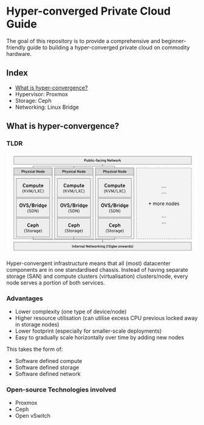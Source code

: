 # Hyper-converged Private Cloud Guide

The goal of this repository is to provide a comprehensive and beginner-friendly guide to building a hyper-converged private cloud on commodity hardware.

## Index

* [What is hyper-convergence?](#hyper-convergent-infrastructure)
* Hypervisor: Proxmox
* Storage: Ceph
* Networking: Linux Bridge

## What is hyper-convergence?

### TLDR

![sample architecture](images/hci-arch.jpg)

Hyper-convergent infrastructure means that all (most) datacenter components are in one standardised chassis. Instead of having separate storage (SAN) and compute clusters (virtualisation) clusters/node, every node serves a portion of both services.

### Advantages

* Lower complexity (one type of device/node)
* Higher resource utilisation (can utilise excess CPU previous locked away in storage nodes)
* Lower footprint (especially for smaller-scale deployments)
* Easy to gradually scale horizontally over time by adding new nodes

This takes the form of: 

* Software defined compute
* Software defined storage
* Software defined network

### Open-source Technologies involved

* Proxmox
* Ceph
* Open vSwitch